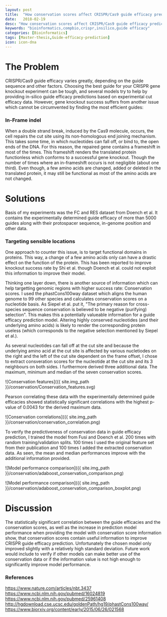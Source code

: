 ```yaml
---
layout: post
title:  "How conservation scores affect CRISPR/Cas9 guide efficacy prediction"
date:   2018-02-19
desc: "How conservation scores affect CRISPR/Cas9 guide efficacy prediction"
keywords: "bioinformatics,compbio,crispr,insilico,guide efficacy"
categories: [Bioinformatics]
tags: [Master-thesis,Guide-efficacy-prediction]
icon: icon-dna
---
```


The Problem
===========

CRISPR/Cas9 guide efficacy varies greatly, depending on the guide sequence and other factors. Choosing the best guide for your CRISPR gene knockout experiment can be tough, and several models try to help by providing in-silico guide efficacy predictions based on experimental cut efficacy data. However, gene knockout success suffers from another issue which cannot be circumvented by finding the most efficient guides:

### In-Frame indel

When a double strand break, induced by the Cas9 molecule, occurs, the cell repairs the cut site using its non-homologous end joining mechanism. This takes some time, in which nucleotides can fall off, or bind to, the open ends of the DNA. For this reason, the repaired gene contains a frameshift in most of the times. This frameshift renders the translated protein functionless which conforms to a successful gene knockout. Though the number of times where an in-frameshift occurs is not negligible (about one third). Even though, a few amino acids are changed, added or deleted in the translated protein, it may still be functional as most of the amino acids are not changed.

Solutions
=========

Basis of my experiments was the FC and RES dataset from Doench et al. It contains the experimentally determined guide efficacy of more than 5000 guides along with their protospacer sequence, in-genome position and other data.

### Targeting sensible locations

One approach to counter this issue, is to target functional domains in proteins. This way, a change of a few amino acids only can have a drastic effect on the function of the protein. This has been reported to improve knockout success rate by Shi et al. though Doench et al. could not exploit this information to improve their model.

Thinking one layer down, there is another source of information which can help targetting genomic regions with higher success rate: Conservation scores. I used the phastCons100way dataset which aligns the human genome to 99 other species and calculates conservation scores on a nucleotide basis. As Siepel et al. put it, "The primary reason for cross-species sequence conservation is believed to be negative (purifying) selection". This makes this a potentially valueable information for a guide efficacy prediction model. Altering highly conserved nucleotides (and their underlying amino acids) is likely to render the corresponding protein useless (which corresponds to the negative selection mentioned by Siepel et al.).

As several nucleotides can fall off at the cut site and because the underlying amino acid at the cut site is affected by various nucletiodes on the right and the left of the cut site dependent on the frame offset, I chose to extract consveration scores for the nucleotide at the cut site and its 3 neighbours on both sides. I furthermore derived three additional data. The maximum, minimum and median of the seven conservation scores.

![Conservation features]({{ site.img_path }}/conservation/Conservation_features.svg)

Pearson correlating these data with the experimentally determined guide efficacies showed statistically significant correlations with the highest p-value of 0.0043 for the derived maximum data.

![Conservation correlations]({{ site.img_path }}/conservation/conservation_correlation.png)

To verify the predictiveness of conservation data in guide efficacy prediction, I trained the model from Fusi and Doench et al. 200 times with random training/validation splits. 100 times I used the original feature set from their publication and 100 times I added the extracted conservation data. As seen, the mean and median performances improve with the additional information provided.

![Model performance comparison]({{ site.img_path }}/conservation/adaboost_conservation_comparison.png)

![Model performance comparison]({{ site.img_path }}/conservation/adaboost_conservation_comparison_boxplot.png)

Discussion
==========

The statistically significant correlation between the guide efficacies and the conservation scores, as well as the increase in prediction model performance when providing the model with conservation score information show, that conservation scores contain useful information to improve CRISPR guide efficacy prediction.
Unfortunately the chosen model only improved slightly with a relatively high standard deviation. Future work would include to verify if other models can make better use of the conservation data or if the information value is not high enough to significantly improve model performance.


### References

https://www.nature.com/articles/nbt.3437
https://www.ncbi.nlm.nih.gov/pubmed/16024819
https://www.ncbi.nlm.nih.gov/pubmed/25961408
http://hgdownload.cse.ucsc.edu/goldenPath/hg19/phastCons100way/
https://www.biorxiv.org/content/early/2015/06/26/021568
